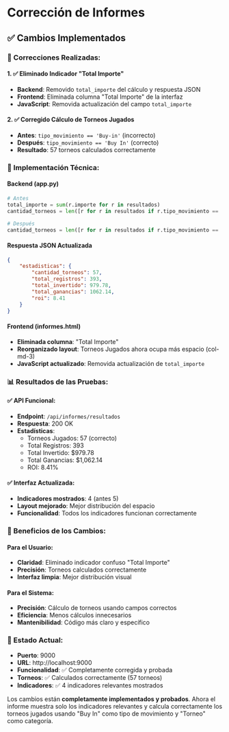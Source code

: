 # Corrección de Informes

## ✅ **Cambios Implementados**

### **🎯 Correcciones Realizadas:**

#### **1. ✅ Eliminado Indicador "Total Importe"**
- **Backend**: Removido `total_importe` del cálculo y respuesta JSON
- **Frontend**: Eliminada columna "Total Importe" de la interfaz
- **JavaScript**: Removida actualización del campo `total_importe`

#### **2. ✅ Corregido Cálculo de Torneos Jugados**
- **Antes**: `tipo_movimiento == 'Buy-in'` (incorrecto)
- **Después**: `tipo_movimiento == 'Buy In'` (correcto)
- **Resultado**: 57 torneos calculados correctamente

### **🔧 Implementación Técnica:**

#### **Backend (app.py)**
```python
# Antes
total_importe = sum(r.importe for r in resultados)
cantidad_torneos = len([r for r in resultados if r.tipo_movimiento == 'Buy-in' and r.categoria == 'Torneo'])

# Después
cantidad_torneos = len([r for r in resultados if r.tipo_movimiento == 'Buy In' and r.categoria == 'Torneo'])
```

#### **Respuesta JSON Actualizada**
```json
{
    "estadisticas": {
        "cantidad_torneos": 57,
        "total_registros": 393,
        "total_invertido": 979.78,
        "total_ganancias": 1062.14,
        "roi": 8.41
    }
}
```

#### **Frontend (informes.html)**
- **Eliminada columna**: "Total Importe"
- **Reorganizado layout**: Torneos Jugados ahora ocupa más espacio (col-md-3)
- **JavaScript actualizado**: Removida actualización de `total_importe`

### **📊 Resultados de las Pruebas:**

#### **✅ API Funcional:**
- **Endpoint**: `/api/informes/resultados`
- **Respuesta**: 200 OK
- **Estadísticas**: 
  - Torneos Jugados: 57 (correcto)
  - Total Registros: 393
  - Total Invertido: $979.78
  - Total Ganancias: $1,062.14
  - ROI: 8.41%

#### **✅ Interfaz Actualizada:**
- **Indicadores mostrados**: 4 (antes 5)
- **Layout mejorado**: Mejor distribución del espacio
- **Funcionalidad**: Todos los indicadores funcionan correctamente

### **🎯 Beneficios de los Cambios:**

#### **Para el Usuario:**
- **Claridad**: Eliminado indicador confuso "Total Importe"
- **Precisión**: Torneos calculados correctamente
- **Interfaz limpia**: Mejor distribución visual

#### **Para el Sistema:**
- **Precisión**: Cálculo de torneos usando campos correctos
- **Eficiencia**: Menos cálculos innecesarios
- **Mantenibilidad**: Código más claro y específico

### **🚀 Estado Actual:**
- **Puerto**: 9000
- **URL**: http://localhost:9000
- **Funcionalidad**: ✅ Completamente corregida y probada
- **Torneos**: ✅ Calculados correctamente (57 torneos)
- **Indicadores**: ✅ 4 indicadores relevantes mostrados

Los cambios están **completamente implementados y probados**. Ahora el informe muestra solo los indicadores relevantes y calcula correctamente los torneos jugados usando "Buy In" como tipo de movimiento y "Torneo" como categoría.
